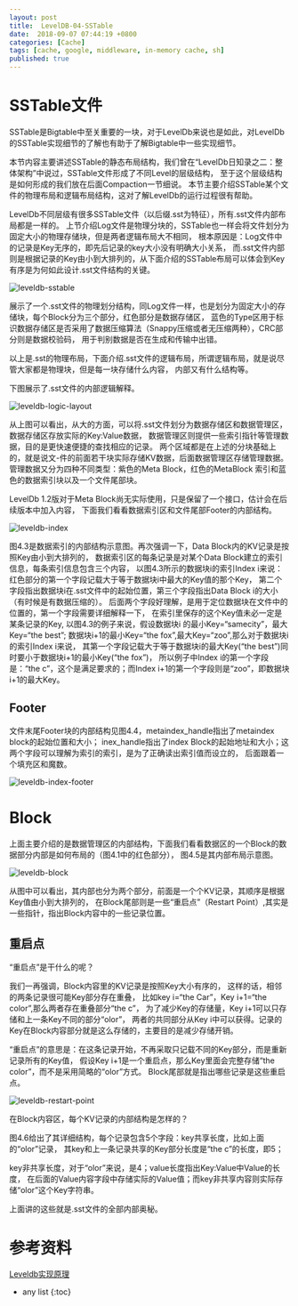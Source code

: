 ```yaml
---
layout: post
title:  LevelDB-04-SSTable
date:  2018-09-07 07:44:19 +0800
categories: [Cache]
tags: [cache, google, middleware, in-memory cache, sh]
published: true
---
```


# SSTable文件

SSTable是Bigtable中至关重要的一块，对于LevelDb来说也是如此，对LevelDb的SSTable实现细节的了解也有助于了解Bigtable中一些实现细节。
  
本节内容主要讲述SSTable的静态布局结构，我们曾在“LevelDb日知录之二：整体架构”中说过，SSTable文件形成了不同Level的层级结构，
至于这个层级结构是如何形成的我们放在后面Compaction一节细说。
本节主要介绍SSTable某个文件的物理布局和逻辑布局结构，这对了解LevelDb的运行过程很有帮助。
  
LevelDb不同层级有很多SSTable文件（以后缀.sst为特征），所有.sst文件内部布局都是一样的。
上节介绍Log文件是物理分块的，SSTable也一样会将文件划分为固定大小的物理存储块，但是两者逻辑布局大不相同，
根本原因是：Log文件中的记录是Key无序的，即先后记录的key大小没有明确大小关系，
而.sst文件内部则是根据记录的Key由小到大排列的，从下面介绍的SSTable布局可以体会到Key有序是为何如此设计.sst文件结构的关键。

![leveldb-sstable](https://pic002.cnblogs.com/images/2011/274814/2011121116355194.png)

展示了一个.sst文件的物理划分结构，同Log文件一样，也是划分为固定大小的存储块，每个Block分为三个部分，红色部分是数据存储区， 
蓝色的Type区用于标识数据存储区是否采用了数据压缩算法（Snappy压缩或者无压缩两种），CRC部分则是数据校验码，
用于判别数据是否在生成和传输中出错。

以上是.sst的物理布局，下面介绍.sst文件的逻辑布局，所谓逻辑布局，就是说尽管大家都是物理块，但是每一块存储什么内容，
内部又有什么结构等。

下图展示了.sst文件的内部逻辑解释。

![leveldb-logic-layout](https://pic002.cnblogs.com/images/2011/274814/2011121116360588.png)

从上图可以看出，从大的方面，可以将.sst文件划分为数据存储区和数据管理区，数据存储区存放实际的Key:Value数据，
数据管理区则提供一些索引指针等管理数据，目的是更快速便捷的查找相应的记录。
两个区域都是在上述的分块基础上的，就是说文-件的前面若干块实际存储KV数据，后面数据管理区存储管理数据。
管理数据又分为四种不同类型：紫色的Meta Block，红色的MetaBlock 索引和蓝色的数据索引块以及一个文件尾部块。

LevelDb 1.2版对于Meta Block尚无实际使用，只是保留了一个接口，估计会在后续版本中加入内容，
下面我们看看数据索引区和文件尾部Footer的内部结构。

![leveldb-index](https://pic002.cnblogs.com/images/2011/274814/2011121116362376.png)

图4.3是数据索引的内部结构示意图。再次强调一下，Data Block内的KV记录是按照Key由小到大排列的，
数据索引区的每条记录是对某个Data Block建立的索引信息，每条索引信息包含三个内容，
以图4.3所示的数据块i的索引Index i来说：红色部分的第一个字段记载大于等于数据块i中最大的Key值的那个Key，
第二个字段指出数据块i在.sst文件中的起始位置，第三个字段指出Data Block i的大小（有时候是有数据压缩的）。
后面两个字段好理解，是用于定位数据块在文件中的位置的，第一个字段需要详细解释一下，
在索引里保存的这个Key值未必一定是某条记录的Key,
以图4.3的例子来说，假设数据块i 的最小Key=“samecity”，最大Key=“the best”;
数据块i+1的最小Key=“the fox”,最大Key=“zoo”,那么对于数据块i的索引Index i来说，
其第一个字段记载大于等于数据块i的最大Key(“the best”)同时要小于数据块i+1的最小Key(“the fox”)，
所以例子中Index i的第一个字段是：“the c”，这个是满足要求的；而Index i+1的第一个字段则是“zoo”，即数据块i+1的最大Key。

## Footer 

文件末尾Footer块的内部结构见图4.4，metaindex_handle指出了metaindex block的起始位置和大小；
inex_handle指出了index Block的起始地址和大小；这两个字段可以理解为索引的索引，是为了正确读出索引值而设立的，
后面跟着一个填充区和魔数。

![leveldb-index-footer](https://images2017.cnblogs.com/blog/1143071/201711/1143071-20171123133448477-408543261.png)

# Block

上面主要介绍的是数据管理区的内部结构，下面我们看看数据区的一个Block的数据部分内部是如何布局的（图4.1中的红色部分），
图4.5是其内部布局示意图。

![leveldb-block](https://pic002.cnblogs.com/images/2011/274814/2011121116363982.png)

从图中可以看出，其内部也分为两个部分，前面是一个个KV记录，其顺序是根据Key值由小到大排列的，
在Block尾部则是一些“重启点”（Restart Point）,其实是一些指针，指出Block内容中的一些记录位置。

## 重启点

“重启点”是干什么的呢？

我们一再强调，Block内容里的KV记录是按照Key大小有序的，
这样的话，相邻的两条记录很可能Key部分存在重叠，
比如key i=“the Car”，Key i+1=“the color”,那么两者存在重叠部分“the c”，
为了减少Key的存储量，Key i+1可以只存储和上一条Key不同的部分“olor”，
两者的共同部分从Key i中可以获得。记录的Key在Block内容部分就是这么存储的，主要目的是减少存储开销。

“重启点”的意思是：在这条记录开始，不再采取只记载不同的Key部分，而是重新记录所有的Key值，
假设Key i+1是一个重启点，那么Key里面会完整存储“the color”，而不是采用简略的“olor”方式。
Block尾部就是指出哪些记录是这些重启点。

![leveldb-restart-point](https://pic002.cnblogs.com/images/2011/274814/2011121116365490.png)

在Block内容区，每个KV记录的内部结构是怎样的？

图4.6给出了其详细结构，每个记录包含5个字段：key共享长度，比如上面的“olor”记录， 
其key和上一条记录共享的Key部分长度是“the c”的长度，即5；

key非共享长度，对于“olor”来说，是4；value长度指出Key:Value中Value的长度，
在后面的Value内容字段中存储实际的Value值；而key非共享内容则实际存储“olor”这个Key字符串。

上面讲的这些就是.sst文件的全部内部奥秘。

# 参考资料

[Leveldb实现原理](https://www.cnblogs.com/zhihaowu/p/7884424.html)

* any list
{:toc}